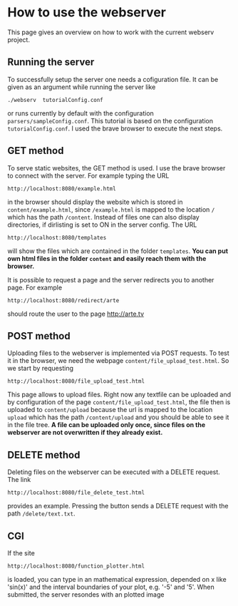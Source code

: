 # How to use the webserver
This page gives an overview on how to work with the current webserv project.
## Running the server
To successfully setup the server one needs a cofiguration file. It can be given as an argument while running the server like
```
./webserv  tutorialConfig.conf
```
or runs currently by default with the configuration `parsers/sampleConfig.conf`. This tutorial is based on the configuration `tutorialConfig.conf`. I used the brave browser to execute the next steps.
## GET method
To serve static websites, the GET method is used. I use the brave browser to connect with the server. For example typing the URL
```
http://localhost:8080/example.html
```
in the browser should display the website which is stored in `content/example.html`, since `/example.html` is mapped to the location `/` which has the path `/content`. Instead of files one can also display directories, if dirlisting is set to ON in the server config. The URL
```
http://localhost:8080/templates
```
will show the files which are contained in the folder `templates`. **You can put own html files in the folder `content` and easily reach them with the browser.**

It is possible to request a page and the server redirects you to another page. For example
```
http://localhost:8080/redirect/arte
```
should route the user to the page
http://arte.tv

## POST method
Uploading files to the webserver is implemented via POST requests. To test it in the browser, we need the webpage `content/file_upload_test.html`. So we start by requesting
```
http://localhost:8080/file_upload_test.html
```
This page allows to upload files. Right now any textfile can be uploaded and by configuration of the page `content/file_upload_test.html`, the file then is uploaded to `content/upload` because the url is mapped to the location `upload` which has the path `/content/upload` and you should be able to see it in the file tree. **A file can be uploaded only once, since files on the webserver are not overwritten if they already exist.**

## DELETE method
Deleting files on the webserver can be executed with a DELETE request. The link 
```
http://localhost:8080/file_delete_test.html
```
provides an example. Pressing the button sends a DELETE request with the path `/delete/text.txt`.

## CGI
If the site
```
http://localhost:8080/function_plotter.html
```
is loaded, you can type in an mathematical expression, depended on x like 'sin(x)' and the interval boundaries of your plot, e.g. '-5' and '5'. When submitted, the server resondes with an plotted image